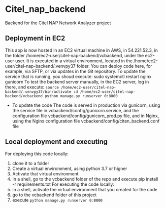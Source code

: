 # Citel_nap_backend
Backend for the Citel NAP Network Analyzer project

## Deployment in EC2
This app is now hosted in an EC2 virtual machine in AWS,
in 54.221.52.3, in the folder /home/ec2-user/citel-nap-backend/vcbackend,
under the ec2-user user. It is executed in a virtual environment, located in
the /home/ec2-user/citel-nap-backend/.venvpy37 folder.
You can deploy code here, for example, via SFTP, or via updates in the Git 
repository.
To update the service that is running, you shoud execute:
sudo systemctl restart nginx gunicorn
To test the backend server manually, in the EC2 server,
log in there, and execute:
`
source /home/ec2-user/citel-nap-backend/.venvpy37/bin/activate
cd /home/ec2-user/citel-nap-backend/vcbackend
python manage.py runserver 0:8000
`
- To update the code
The code is served in production via gunicorn, using the service 
file in vcbackend/config/gunicorn.service, and the configuration 
file vcbackend/config/gunicorn_prod.py file, and in Nginx, using 
the Nginx configuration file vcbackend/config/citen_backend.conf file

## Local deployment and executing
For deploying this code locally:
1. clone it to a folder
2. Create a virtual enviromment, using python 3.7 or higner
3. Activate that virtual environment
4. In a shell, go to the vcbackend folder of the repo and execute pip install -r requirements.txt
For executing the code locally:
1. in a shell, activate the virtual environment that you created for the code
2. go to the vcbackend folder of this project
3. execute `python manage.py runserver 0:8000`
